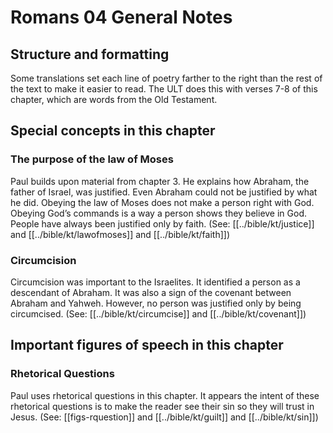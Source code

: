 # Romans 04 General Notes
## Structure and formatting

Some translations set each line of poetry farther to the right than the rest of the text to make it easier to read. The ULT does this with verses 7-8 of this chapter, which are words from the Old Testament.

## Special concepts in this chapter

### The purpose of the law of Moses
Paul builds upon material from chapter 3. He explains how Abraham, the father of Israel, was justified. Even Abraham could not be justified by what he did. Obeying the law of Moses does not make a person right with God. Obeying God’s commands is a way a person shows they believe in God. People have always been justified only by faith. (See: [[../bible/kt/justice]] and [[../bible/kt/lawofmoses]] and [[../bible/kt/faith]])

### Circumcision
Circumcision was important to the Israelites. It identified a person as a descendant of Abraham. It was also a sign of the covenant between Abraham and Yahweh. However, no person was justified only by being circumcised. (See: [[../bible/kt/circumcise]] and [[../bible/kt/covenant]])

## Important figures of speech in this chapter

### Rhetorical Questions
Paul uses rhetorical questions in this chapter. It appears the intent of these rhetorical questions is to make the reader see their sin so they will trust in Jesus. (See: [[figs-rquestion]] and [[../bible/kt/guilt]] and [[../bible/kt/sin]])